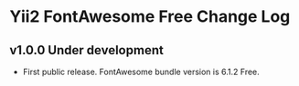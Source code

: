 Yii2 FontAwesome Free Change Log
===================

v1.0.0 Under development
------------------------

- First public release. FontAwesome bundle version is 6.1.2 Free.
